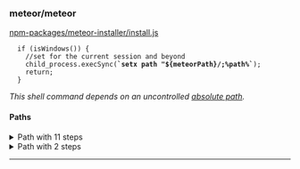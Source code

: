 ### meteor/meteor

[npm-packages/meteor-installer/install.js](https://github.com/meteor/meteor/blob/73b538fe201cbfe89dd0c709689023f9b3eab1ec/npm-packages/meteor-installer/install.js#L259C28-L259C62)

<pre><code class="javascript">  if (isWindows()) {
    //set for the current session and beyond
    child_process.execSync(<strong>`setx path "${meteorPath}/;%path%`</strong>);
    return;
  }
</code></pre>

*This shell command depends on an uncontrolled [absolute path](https://github.com/meteor/meteor/blob/73b538fe201cbfe89dd0c709689023f9b3eab1ec/npm-packages/meteor-installer/config.js#L39C20-L39C61).*

#### Paths

<details>
<summary>Path with 11 steps</summary>

1. [npm-packages/meteor-installer/config.js](https://github.com/meteor/meteor/blob/73b538fe201cbfe89dd0c709689023f9b3eab1ec/npm-packages/meteor-installer/config.js#L39C20-L39C61)
   <pre><code class="javascript">
   const meteorLocalFolder = '.meteor';
   const meteorPath = <strong>path.resolve(rootPath, meteorLocalFolder)</strong>;

   module.exports = {
   </code></pre>

2. [npm-packages/meteor-installer/config.js](https://github.com/meteor/meteor/blob/73b538fe201cbfe89dd0c709689023f9b3eab1ec/npm-packages/meteor-installer/config.js#L39C7-L39C61)
   <pre><code class="javascript">
   const meteorLocalFolder = '.meteor';
   const <strong>meteorPath = path.resolve(rootPath, meteorLocalFolder)</strong>;

   module.exports = {
   </code></pre>

3. [npm-packages/meteor-installer/config.js](https://github.com/meteor/meteor/blob/73b538fe201cbfe89dd0c709689023f9b3eab1ec/npm-packages/meteor-installer/config.js#L44C3-L44C13)
   <pre><code class="javascript">  METEOR_LATEST_VERSION,
     extractPath: rootPath,
     <strong>meteorPath</strong>,
     release: process.env.INSTALL_METEOR_VERSION || METEOR_LATEST_VERSION,
     rootPath,
   </code></pre>

4. [npm-packages/meteor-installer/install.js](https://github.com/meteor/meteor/blob/73b538fe201cbfe89dd0c709689023f9b3eab1ec/npm-packages/meteor-installer/install.js#L12C3-L12C13)
   <pre><code class="javascript">const os = require('os');
   const {
     <strong>meteorPath</strong>,
     release,
     startedPath,
   </code></pre>

5. [npm-packages/meteor-installer/install.js](https://github.com/meteor/meteor/blob/73b538fe201cbfe89dd0c709689023f9b3eab1ec/npm-packages/meteor-installer/install.js#L11C7-L23C27)
   <pre><code class="javascript">const tmp = require('tmp');
   const os = require('os');
   const <strong>{</strong>
   <strong>  meteorPath,</strong>
   <strong>  release,</strong>
   <strong>  startedPath,</strong>
   <strong>  extractPath,</strong>
   <strong>  isWindows,</strong>
   <strong>  rootPath,</strong>
   <strong>  sudoUser,</strong>
   <strong>  isSudo,</strong>
   <strong>  isMac,</strong>
   <strong>  METEOR_LATEST_VERSION,</strong>
   <strong>  shouldSetupExecPath,</strong>
   <strong>} = require('./config.js')</strong>;
   const { uninstall } = require('./uninstall');
   const {
   </code></pre>

6. [npm-packages/meteor-installer/install.js](https://github.com/meteor/meteor/blob/73b538fe201cbfe89dd0c709689023f9b3eab1ec/npm-packages/meteor-installer/install.js#L259C42-L259C52)
   <pre><code class="javascript">  if (isWindows()) {
       //set for the current session and beyond
       child_process.execSync(`setx path "${<strong>meteorPath</strong>}/;%path%`);
       return;
     }
   </code></pre>

7. [npm-packages/meteor-installer/install.js](https://github.com/meteor/meteor/blob/73b538fe201cbfe89dd0c709689023f9b3eab1ec/npm-packages/meteor-installer/install.js#L259C42-L259C52)
   <pre><code class="javascript">  if (isWindows()) {
       //set for the current session and beyond
       child_process.execSync(`setx path "${<strong>meteorPath</strong>}/;%path%`);
       return;
     }
   </code></pre>

8. [npm-packages/meteor-installer/install.js](https://github.com/meteor/meteor/blob/73b538fe201cbfe89dd0c709689023f9b3eab1ec/npm-packages/meteor-installer/install.js#L259C42-L259C52)
   <pre><code class="javascript">  if (isWindows()) {
       //set for the current session and beyond
       child_process.execSync(`setx path "${<strong>meteorPath</strong>}/;%path%`);
       return;
     }
   </code></pre>

9. [npm-packages/meteor-installer/install.js](https://github.com/meteor/meteor/blob/73b538fe201cbfe89dd0c709689023f9b3eab1ec/npm-packages/meteor-installer/install.js#L259C42-L259C52)
   <pre><code class="javascript">  if (isWindows()) {
       //set for the current session and beyond
       child_process.execSync(`setx path "${<strong>meteorPath</strong>}/;%path%`);
       return;
     }
   </code></pre>

10. [npm-packages/meteor-installer/install.js](https://github.com/meteor/meteor/blob/73b538fe201cbfe89dd0c709689023f9b3eab1ec/npm-packages/meteor-installer/install.js#L259C42-L259C52)
    <pre><code class="javascript">  if (isWindows()) {
        //set for the current session and beyond
        child_process.execSync(`setx path "${<strong>meteorPath</strong>}/;%path%`);
        return;
      }
    </code></pre>

11. [npm-packages/meteor-installer/install.js](https://github.com/meteor/meteor/blob/73b538fe201cbfe89dd0c709689023f9b3eab1ec/npm-packages/meteor-installer/install.js#L259C28-L259C62)
    <pre><code class="javascript">  if (isWindows()) {
        //set for the current session and beyond
        child_process.execSync(<strong>`setx path "${meteorPath}/;%path%`</strong>);
        return;
      }
    </code></pre>

</details>

<details>
<summary>Path with 2 steps</summary>

1. [npm-packages/meteor-installer/config.js](https://github.com/meteor/meteor/blob/73b538fe201cbfe89dd0c709689023f9b3eab1ec/npm-packages/meteor-installer/config.js#L39C20-L39C61)
   <pre><code class="javascript">
   const meteorLocalFolder = '.meteor';
   const meteorPath = <strong>path.resolve(rootPath, meteorLocalFolder)</strong>;

   module.exports = {
   </code></pre>

2. [npm-packages/meteor-installer/install.js](https://github.com/meteor/meteor/blob/73b538fe201cbfe89dd0c709689023f9b3eab1ec/npm-packages/meteor-installer/install.js#L259C28-L259C62)
   <pre><code class="javascript">  if (isWindows()) {
       //set for the current session and beyond
       child_process.execSync(<strong>`setx path "${meteorPath}/;%path%`</strong>);
       return;
     }
   </code></pre>

</details>

----------------------------------------
